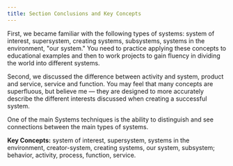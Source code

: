 ```yaml
---
title: Section Conclusions and Key Concepts
---
```


First, we became familiar with the following types of systems: system of interest, supersystem, creating systems, subsystems, systems in the environment, "our system." You need to practice applying these concepts to educational examples and then to work projects to gain fluency in dividing the world into different systems.

Second, we discussed the difference between activity and system, product and service, service and function. You may feel that many concepts are superfluous, but believe me — they are designed to more accurately describe the different interests discussed when creating a successful system.

One of the main Systems techniques is the ability to distinguish and see connections between the main types of systems.

**Key Concepts:** system of interest, supersystem, systems in the environment, creator-system, creating systems, our system, subsystem; behavior, activity, process, function, service.